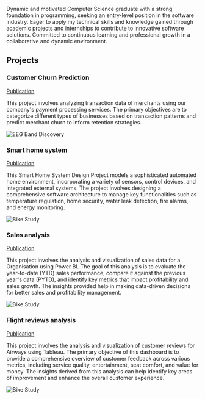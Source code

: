 Dynamic and motivated Computer Science graduate with a strong foundation in programming, seeking an entry-level position in the software industry. Eager to apply my technical skills and knowledge gained through academic projects and internships to contribute to innovative software solutions. Committed to continuous learning and professional growth in a collaborative and dynamic environment. 

## Projects
### Customer Churn Prediction
[Publication](https://www.mdpi.com/1424-8220/22/8/3048)

This project involves analyzing transaction data of merchants using our company's payment processing services. The primary objectives are to categorize different types of businesses based on transaction patterns and predict merchant churn to inform retention strategies.

![EEG Band Discovery](/assets/img/eeg_band_discovery.jpeg)

### Smart home system
[Publication](https://www.mdpi.com/1424-8220/22/11/4240)

This Smart Home System Design Project models a sophisticated automated home environment, incorporating a variety of sensors, control devices, and integrated external systems. The project involves designing a comprehensive software architecture to manage key functionalities such as temperature regulation, home security, water leak detection, fire alarms, and energy monitoring.


![Bike Study](/assets/img/bike_study.jpeg)

### Sales analysis
[Publication](https://www.mdpi.com/1424-8220/22/11/4240)

This project involves the analysis and visualization of sales data for a Organisation using Power BI. The goal of this analysis is to evaluate the year-to-date (YTD) sales performance, compare it against the previous year's data (PYTD), and identify key metrics that impact profitability and sales growth. The insights provided help in making data-driven decisions for better sales and profitability management.

![Bike Study](/assets/img/bike_study.jpeg)

### Flight reviews analysis
[Publication](https://www.mdpi.com/1424-8220/22/11/4240)

This project involves the analysis and visualization of customer reviews for Airways using Tableau. The primary objective of this dashboard is to provide a comprehensive overview of customer feedback across various metrics, including service quality, entertainment, seat comfort, and value for money. The insights derived from this analysis can help identify key areas of improvement and enhance the overall customer experience.

![Bike Study](/assets/img/bike_study.jpeg)


